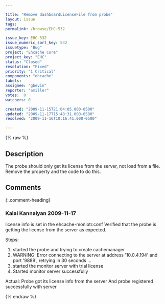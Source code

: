 ```yaml
---

title: "Remove dashboardLicenseFile from probe"
layout: issue
tags: 
permalink: /browse/EHC-532

issue_key: EHC-532
issue_numeric_sort_key: 532
issuetype: "Bug"
project: "Ehcache Core"
project_key: "EHC"
status: "Closed"
resolution: "Fixed"
priority: "1 Critical"
components: "ehcache"
labels: 
assignee: "gbevin"
reporter: "amiller"
votes:  0
watchers: 0

created: "2009-11-15T21:04:05.000-0500"
updated: "2009-11-17T15:48:31.000-0500"
resolved: "2009-11-16T10:16:41.000-0500"

---
```




{% raw %}



## Description

<div markdown="1" class="description">

The probe should only get its license from the server, not load from a file.  Remove the property and the code to do this.

</div>

## Comments


{:.comment-heading}
### **Kalai Kannaiyan** <span class="date">2009-11-17</span>

<div markdown="1" class="comment">

license info is set in the ehcache-moniotr.conf
Verified that the probe is getting the license from the server as expected.

Steps:

1. started the probe and trying to create cachemanager
2.  WARNING: Error connecting to the server at address '10.0.4.194' and port '9889', retrying in 30 seconds ...
3. started the monitor server with trial license 
4. Started monitor server successfully

Actual: Probe got its license info from the server
And probe registered successfully with server

</div>



{% endraw %}
